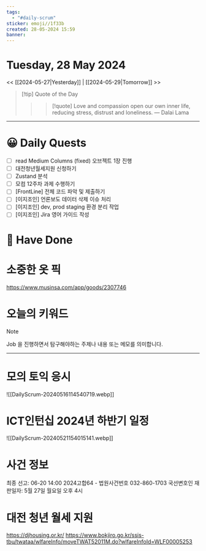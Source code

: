```yaml
---
tags:
  - "#daily-scrum"
sticker: emoji//1f33b
created: 28-05-2024 15:59
banner:
---
```

# Tuesday, 28 May 2024
<< [[2024-05-27|Yesterday]] | [[2024-05-29|Tomorrow]] >>

> [!tip] Quote of the Day  
> > > [!quote] Love and compassion open our own inner life, reducing stress, distrust and loneliness.
> — Dalai Lama

---

#  😀 Daily Quests
- [ ] read Medium Columns (fixed)
 오브젝트 1장 진행
- [ ] 대전청년월세지원 신청하기
- [ ] Zustand 분석
- [ ] 모컴 12주차 과제 수행하기
- [ ] [FrontLine] 전체 코드 파악 및 제출하기 
- [ ] [이지조인] 언론보도 데이터 삭제 이슈 처리
- [ ] [이지조인] dev, prod staging 환경 분리 작업
- [ ] [이지조인] Jira 영어 가이드 작성

# 🙂 Have Done

# 소중한 옷 픽
https://www.musinsa.com/app/goods/2307746


# 오늘의 키워드

> [!NOTE]
> Job 을 진행하면서 탐구해야하는 주제나 내용 또는 메모를 의미합니다.


---

# 모의 토익 응시
![[DailyScrum-20240516114540719.webp]]

# ICT인턴십 2024년 하반기 일정
![[DailyScrum-20240521154015141.webp]]

# 사건 정보
최종 선고: 06-20 14:00
2024고합64 - 법원사건번호
032-860-1703
국선변호인
재판일자: 5월 27일 월요일 오후 4시

# 대전 청년 월세 지원
https://djhousing.or.kr/
https://www.bokjiro.go.kr/ssis-tbu/twataa/wlfareInfo/moveTWAT52011M.do?wlfareInfoId=WLF00005253